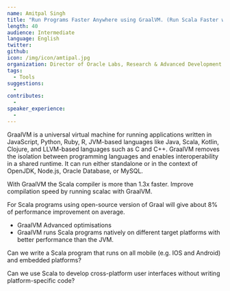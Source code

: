 ```yaml
---
name: Amitpal Singh
title: "Run Programs Faster Anywhere using GraalVM. (Run Scala Faster with GraalVM on any Platform)"
length: 40
audience: Intermediate
language: English
twitter:
github:
icon: /img/icon/amtipal.jpg
organization: Director of Oracle Labs, Research & Advanced Development @ Asia-Pacific & Japan
tags:
  - Tools
suggestions:
  -
contributes:
  -
speaker_experience:
  -
---
```

GraalVM is a universal virtual machine for running applications written in JavaScript, Python, Ruby, R, JVM-based languages like Java, Scala, Kotlin, Clojure, and LLVM-based languages such as C and C++. GraalVM removes the isolation between programming languages and enables interoperability in a shared runtime. It can run either standalone or in the context of OpenJDK, Node.js, Oracle Database, or MySQL.

With GraalVM the Scala compiler is more than 1.3x faster. Improve compilation speed by running scalac with GraalVM.

For Scala programs using open-source version of Graal will give about 8% of performance improvement on average.

- GraalVM Advanced optimisations
- GraalVM runs Scala programs natively on different target platforms with better performance than the JVM.

Can we write a Scala program that runs on all mobile (e.g. IOS and Android) and embedded platforms?

Can we use Scala to develop cross-platform user interfaces without writing platform-specific code?
